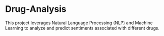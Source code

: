 # Drug-Analysis
This project leverages Natural Language Processing (NLP) and Machine Learning to analyze and predict sentiments associated with different drugs.
